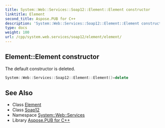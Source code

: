 ```yaml
---
title: System::Web::Services::Soap12::Element::Element constructor
linktitle: Element
second_title: Aspose.PUB for C++
description: 'System::Web::Services::Soap12::Element::Element constructor. The default constructor is deleted in C++.'
type: docs
weight: 100
url: /cpp/system.web.services/soap12/element/element/
---
```

## Element::Element constructor


The default constructor is deleted.

```cpp
System::Web::Services::Soap12::Element::Element()=delete
```

## See Also

* Class [Element](../)
* Class [Soap12](../../)
* Namespace [System::Web::Services](../../../)
* Library [Aspose.PUB for C++](../../../../)
